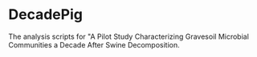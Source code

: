 # DecadePig
The analysis scripts for "A Pilot Study Characterizing Gravesoil Microbial Communities a Decade After Swine Decomposition.

